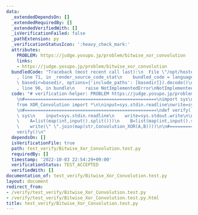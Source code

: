 ```yaml
---
data:
  _extendedDependsOn: []
  _extendedRequiredBy: []
  _extendedVerifiedWith: []
  _isVerificationFailed: false
  _pathExtension: py
  _verificationStatusIcon: ':heavy_check_mark:'
  attributes:
    PROBLEM: https://judge.yosupo.jp/problem/bitwise_xor_convolution
    links:
    - https://judge.yosupo.jp/problem/bitwise_xor_convolution
  bundledCode: "Traceback (most recent call last):\n  File \"/opt/hostedtoolcache/Python/3.10.7/x64/lib/python3.10/site-packages/onlinejudge_verify/documentation/build.py\"\
    , line 71, in _render_source_code_stat\n    bundled_code = language.bundle(stat.path,\
    \ basedir=basedir, options={'include_paths': [basedir]}).decode()\n  File \"/opt/hostedtoolcache/Python/3.10.7/x64/lib/python3.10/site-packages/onlinejudge_verify/languages/python.py\"\
    , line 96, in bundle\n    raise NotImplementedError\nNotImplementedError\n"
  code: "# verification-helper: PROBLEM https://judge.yosupo.jp/problem/bitwise_xor_convolution\n\
    \n#==================================================\nimport sys\nsys.path.append('Convolution/')\n\
    from XOR_Convolution import *\n\ninput=sys.stdin.readline\nwrite=sys.stdout.write\n\
    \n#==================================================\ndef verify():\n    import\
    \ sys\n    input=sys.stdin.readline\n    write=sys.stdout.write\n\n    N=int(input())\n\
    \    A=list(map(int,input().split()))\n    B=list(map(int,input().split()))\n\
    \    write(\" \".join(map(str,Convolution_XOR(A,B))))\n\n#==================================================\n\
    verify()\n"
  dependsOn: []
  isVerificationFile: true
  path: test_verify/Bitwise_Xor_Convolution.test.py
  requiredBy: []
  timestamp: '2022-10-03 22:54:29+09:00'
  verificationStatus: TEST_ACCEPTED
  verifiedWith: []
documentation_of: test_verify/Bitwise_Xor_Convolution.test.py
layout: document
redirect_from:
- /verify/test_verify/Bitwise_Xor_Convolution.test.py
- /verify/test_verify/Bitwise_Xor_Convolution.test.py.html
title: test_verify/Bitwise_Xor_Convolution.test.py
---
```

